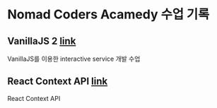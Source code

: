 # Nomad Coders Acamedy 수업 기록

## VanillaJS 2 [link](vanillaJS-2)
VanillaJS를 이용한 interactive service 개발 수업

## React Context API [link](contextAPI)
React Context API